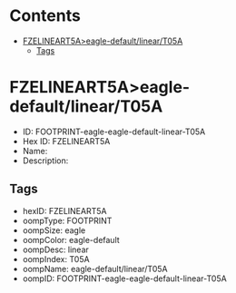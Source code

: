 



Contents
========

* [FZELINEART5A>eagle-default/linear/T05A](#fzelineart5aeagle-defaultlineart05a)
	* [Tags](#tags)

# FZELINEART5A>eagle-default/linear/T05A

- ID: FOOTPRINT-eagle-eagle-default-linear-T05A
- Hex ID: FZELINEART5A
- Name: 
- Description: 

## Tags

- hexID: FZELINEART5A
- oompType: FOOTPRINT
- oompSize: eagle
- oompColor: eagle-default
- oompDesc: linear
- oompIndex: T05A
- oompName: eagle-default/linear/T05A
- oompID: FOOTPRINT-eagle-eagle-default-linear-T05A
